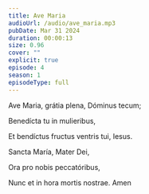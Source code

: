```yaml
---
title: Ave Maria
audioUrl: /audio/ave_maria.mp3
pubDate: Mar 31 2024
duration: 00:00:13
size: 0.96
cover: ""
explicit: true
episode: 4
season: 1
episodeType: full
---
```

Ave Maria, grátia plena, Dóminus tecum;

Benedícta tu in mulieribus,

Et bendíctus fructus ventris tui, Iesus.

Sancta María, Mater Dei,

Ora pro nobis peccatóribus,

Nunc et in hora mortis nostrae. Amen